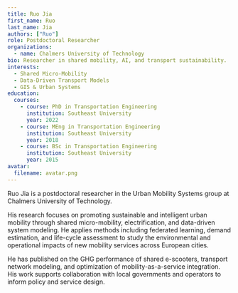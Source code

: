 ```yaml
---
title: Ruo Jia
first_name: Ruo
last_name: Jia
authors: ["Ruo"]
role: Postdoctoral Researcher
organizations:
  - name: Chalmers University of Technology
bio: Researcher in shared mobility, AI, and transport sustainability.
interests:
  - Shared Micro-Mobility
  - Data-Driven Transport Models
  - GIS & Urban Systems
education:
  courses:
    - course: PhD in Transportation Engineering
      institution: Southeast University
      year: 2022
    - course: MEng in Transportation Engineering
      institution: Southeast University
      year: 2018
    - course: BSc in Transportation Engineering
      institution: Southeast University
      year: 2015
avatar:
  filename: avatar.png
---
```


Ruo Jia is a postdoctoral researcher in the Urban Mobility Systems group at Chalmers University of Technology.

His research focuses on promoting sustainable and intelligent urban mobility through shared micro-mobility, electrification, and data-driven system modeling. He applies methods including federated learning, demand estimation, and life-cycle assessment to study the environmental and operational impacts of new mobility services across European cities.

He has published on the GHG performance of shared e-scooters, transport network modeling, and optimization of mobility-as-a-service integration. His work supports collaboration with local governments and operators to inform policy and service design.
